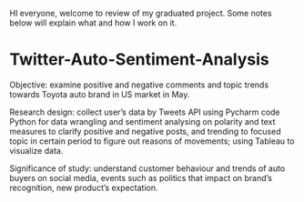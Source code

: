 HI everyone, welcome to review of my graduated project. Some notes below will explain what and how I work on it.

# Twitter-Auto-Sentiment-Analysis
Objective: examine positive and negative comments and topic trends towards Toyota auto brand in US market in May. 

Research design: collect user’s data by Tweets API
                 using Pycharm code Python for data wrangling and sentiment analysing on polarity and text measures to clarify positive
                 and negative posts, and trending to focused topic in certain period to figure out reasons of movements; 
                 using Tableau to visualize data. 
                 
Significance of study: understand customer behaviour and trends of auto buyers on social media, events 
                       such as politics that impact on brand’s recognition, new product’s expectation.


